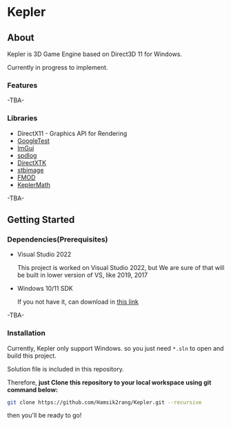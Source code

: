 # Kepler

## About

Kepler is 3D Game Engine based on Direct3D 11 for Windows.

Currently in progress to implement.

### Features

-TBA-

### Libraries
* DirectX11 - Graphics API for Rendering
* [GoogleTest](https://github.com/google/googletest)
* [ImGui](https://github.com/ocornut/imgui)
* [spdlog](https://github.com/gabime/spdlog)
* [DirectXTK](https://github.com/microsoft/DirectXTK)
* [stbimage](https://github.com/nothings/stb)
* [FMOD](https://www.fmod.com)  
* [KeplerMath](https://github.com/hamsik2rang/keplermath)

-TBA-

## Getting Started

### Dependencies(Prerequisites)

* Visual Studio 2022

  This project is worked on Visual Studio 2022, but We are sure of that will be built in lower version of VS, like 2019, 2017 
  
* Windows 10/11 SDK

  If you not have it, can download in [this link](https://developer.microsoft.com/ko-kr/windows/downloads/sdk-archive/)

  

-TBA-

### Installation

Currently, Kepler only support Windows. so you just need `*.sln` to open and build this project.

Solution file is included in this repository. 

Therefore, **just Clone this repository to your local workspace using git command below:**

```bash
git clone https://github.com/Hamsik2rang/Kepler.git --recursive
```

then you'll be ready to go!
